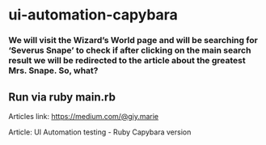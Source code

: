 # ui-automation-capybara

### We will visit the Wizard’s World page and will be searching for ‘Severus Snape’ to check if after clicking on the main search result we will be redirected to the article about the greatest Mrs. Snape. So, what?

## Run via ruby main.rb

Articles link: https://medium.com/@giy.marie

Article: UI Automation testing - Ruby Capybara version